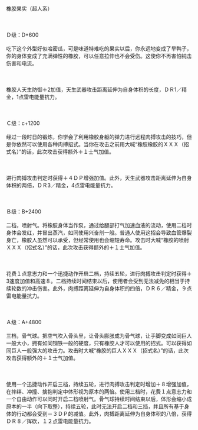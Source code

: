 <title>橡胶果实</title>
<meta name="GENERATOR" content="WinCHM">
<meta http-equiv="Content-Type" content="text/html; charset=gb2312">
<br>橡胶果实（超人系）
<br>
<br> 
<br>
<br>Ｄ级：D+600
<br>
<br>吃下这个外型好似哈密瓜，可是味道特难吃的果实以后，你永远地变成了旱鸭子，你的身体变成了充满弹性的橡胶，可以任意拉伸也不会受伤。这使你不再害怕钝击伤害和电流。
<br>
<br> 
<br>
<br>橡胶人天生防御＋2加值，天生武器攻击距离延伸为自身体积的长度，ＤＲ1／精金，1点雷电能量抗力。
<br>
<br> 
<br>
<br>Ｃ级：c+1200
<br>
<br>经过一段时日的锻炼，你学会了利用橡胶身躯的弹力进行远程肉搏攻击的技巧，但是你依然可以使用各种肉搏招式。当你在攻击之前用大喊“橡胶橡胶的ＸＸＸ（招式名）”的话，此次攻击获得额外＋１士气加值。
<br>
<br> 
<br>
<br>进行肉搏攻击判定时获得＋４ＤＰ增强加值。此外，天生武器攻击距离延伸为自身体积的两倍，ＤＲ3／精金，4点雷电能量抗力。
<br>
<br> 
<br>
<br>Ｂ级：B+2400
<br>
<br>二档，喷射气。将橡胶身体当作泵，通过给腿部打气加速血液的流动，使用二档时身体会发红，并冒出蒸汽，如同使用兴奋剂一般。普通人使用这招会导致血管爆裂身亡，橡胶人虽然可以承受，但经常使用也会缩短寿命。攻击时大喊“橡胶的喷射ＸＸＸ（招式名）”的话，此次攻击获得额外的＋１士气加值。
<br>
<br> 
<br>
<br>花费１点意志力和一个迅捷动作开启二档，持续五轮，进行肉搏攻击判定时获得＋3速度加值和高速８。二档持续时间结束以后，使用者会受到无法减免的相当于持续轮数的冲击伤害。此外，肉搏距离延伸为自身体积的四倍，ＤＲ６／精金，９点雷电能量抗力。
<br>
<br> 
<br>
<br>Ａ级：A+4800
<br>
<br>三档，骨气球。把空气吹入骨头里，让骨头膨胀成为骨气球，让手脚变成如同巨人一般大小，拥有如同钢铁一般的硬度，只有橡胶人才可以使用的招式。可以获得如同巨人一般强大的攻击力。攻击时大喊“橡胶的巨人ＸＸＸ（招式名）”的话，此次攻击获得额外的＋１士气加值。
<br>
<br> 
<br>
<br>使用一个迅捷动作开启三档，持续五轮，进行肉搏攻击判定时增加＋８增强加值，在摔绊、冲撞、擒抱判定中体形视为原本的两倍。使用三档时，花费１点意志力和一个自由动作可以同时开启二档喷射气。骨气球持续时间结束以后，体形会缩小成原本的一半（向下取整），持续五轮，此时无法开启二档和三挡，并且所有基于身体的行动都会受到－３ＤＰ的减值。此外，肉搏距离延伸为自身体积的八倍，获得ＤＲ８／挥砍，１２点雷电能量抗力。
